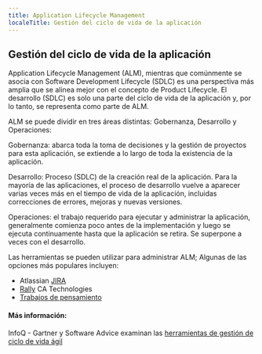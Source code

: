 ```yaml
---
title: Application Lifecycle Management
localeTitle: Gestión del ciclo de vida de la aplicación
---
```

## Gestión del ciclo de vida de la aplicación

Application Lifecycle Management (ALM), mientras que comúnmente se asocia con Software Development Lifecycle (SDLC) es una perspectiva más amplia que se alinea mejor con el concepto de Product Lifecycle. El desarrollo (SDLC) es solo una parte del ciclo de vida de la aplicación y, por lo tanto, se representa como parte de ALM.

ALM se puede dividir en tres áreas distintas: Gobernanza, Desarrollo y Operaciones:

Gobernanza: abarca toda la toma de decisiones y la gestión de proyectos para esta aplicación, se extiende a lo largo de toda la existencia de la aplicación.

Desarrollo: Proceso (SDLC) de la creación real de la aplicación. Para la mayoría de las aplicaciones, el proceso de desarrollo vuelve a aparecer varias veces más en el tiempo de vida de la aplicación, incluidas correcciones de errores, mejoras y nuevas versiones.

Operaciones: el trabajo requerido para ejecutar y administrar la aplicación, generalmente comienza poco antes de la implementación y luego se ejecuta continuamente hasta que la aplicación se retira. Se superpone a veces con el desarrollo.

Las herramientas se pueden utilizar para administrar ALM; Algunas de las opciones más populares incluyen:

*   Atlassian [JIRA](http://atlassian.com/software/jira)
*   [Rally](http://ca.com/us.html) CA Technologies
*   [Trabajos de pensamiento](http://thoughtworks.com/products)

#### Más información:

InfoQ - Gartner y Software Advice examinan las [herramientas de gestión de ciclo de vida ágil](http://www.infoq.com/news/2015/02/agile-management-tools/)